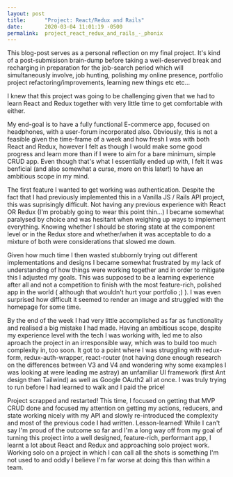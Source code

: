 ```yaml
---
layout: post
title:      "Project: React/Redux and Rails"
date:       2020-03-04 11:01:19 -0500
permalink:  project_react_redux_and_rails_-_phonix
---
```


This blog-post serves as a personal reflection on my final project. It's kind of a post-submisison brain-dump before taking a well-deserved break and recharging in preparation for the job-search period which will simultaneously involve, job hunting, polishing my online presence, portfolio project refactoring/improvements, learning new things etc etc...


I knew that this project was going to be challenging given that we had to learn React and Redux together with very little time to get comfortable with either. 

My end-goal is to have a fully functional E-commerce app, focused on headphones, with a user-forum incorporated also. Obviously, this is not a feasible given the time-frame of a week and how fresh I was with both React and Redux, however I felt as though I would make some good progress and learn more than if I were to aim for a bare minimum, simple CRUD app. Even though that's what I essentially ended up with, I felt it was benficial (and also somewhat a curse, more on this later!) to have an ambitious scope in my mind.

The first feature I wanted to get working was authentication. Despite the fact that I had previously implemented this in a Vanilla JS / Rails API project, this was suprisingly difficult. Not having any previous experience with React OR Redux (I'm probably going to wear this point thin...) I became somewhat paralysed by choice and was hesitant when weighing up ways to implement everything. Knowing whether I should be storing state at the component level or in the Redux store and whether/when it was acceptable to do a mixture of both were considerations that slowed me down.

Given how much time I then wasted stubbornly trying out different implementations and designs I became somewhat frustrated by my lack of understanding of how things were working together and in order to mitigate this I adjusted my goals. This was supposed to be a learning experience after all and not a competition to finish with the most feature-rich, polished app in the world ( although that wouldn't hurt your portfolio ;) ). I was even surprised how difficult it seemed to render an image and struggled with the homepage for some time.

By the end of the week I had very little accomplished as far as functionality and realised a big mistake I had made. Having an ambitious scope, despite my experience level with the tech I was working with, led me to also aproach the project in an irresponsible way, which was to build too much complexity in, too soon. It got to a point where I was struggling with redux-form, redux-auth-wrapper, react-router (not having done enough research on the differences between V3 and V4 and wondering why some examples I was looking at were leading me astray) an unfamiliar UI framework (first Ant design then Tailwind) as well as Google OAuth2 all at once. I was truly trying to run before I had learned to walk and I paid the price!

Project scrapped and restarted! This time, I focused on getting that MVP CRUD done and focused my attention on getting my actions, reducers, and state working nicely with my API  and slowly re-introduced the complexity and most of the previous code I had written. Lesson-learned! While I can't say I'm proud of the outcome so far and I'm a long way off from my goal of turning this project into a well designed, feature-rich, performant app, I learnt a lot about React and Redux and approaching solo project work. Working solo on a project in which I can call all the shots is something I'm not used to and oddly I believe I'm far worse at doing this than within a team.
